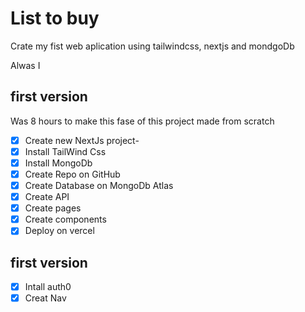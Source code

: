 # List to buy

Crate my fist web aplication using tailwindcss, nextjs and mondgoDb

Alwas I  

## first version

Was 8 hours to make this fase of this project made from scratch 
- [x] Create new NextJs project- 
- [x] Install TailWind Css
- [x] Install MongoDb
- [x] Create Repo on GitHub
- [x] Create Database on MongoDb Atlas
- [x] Create API
- [x] Create pages
- [x] Create components
- [x] Deploy on vercel

## first version

- [x] Intall auth0 
- [x] Creat Nav